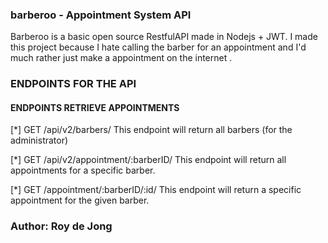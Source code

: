 ### barberoo - Appointment System API

Barberoo is a basic open source RestfulAPI  made in  Nodejs + JWT.
I made this project because I hate calling the barber for an appointment and I'd much rather just make a appointment on the internet . 


### ENDPOINTS FOR THE API 
#### ENDPOINTS RETRIEVE APPOINTMENTS
[*] GET /api/v2/barbers/
This endpoint will return all barbers (for the administrator) 

[*] GET /api/v2/appointment/:barberID/
This endpoint will return all appointments for a specific barber. 

[*] GET /appointment/:barberID/:id/
This endpoint will return a specific appointment for the given barber. 

### Author: Roy de Jong 

